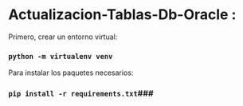# Actualizacion-Tablas-Db-Oracle :

Primero, crear un entorno virtual:
### `python -m virtualenv venv`

Para instalar los paquetes necesarios:
### `pip install -r requirements.txt`###
